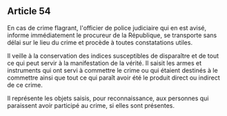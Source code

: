 Article 54
----
En cas de crime flagrant, l'officier de police judiciaire qui en est avisé,
informe immédiatement le procureur de la République, se transporte sans délai
sur le lieu du crime et procède à toutes constatations utiles.

Il veille à la conservation des indices susceptibles de disparaître et de tout
ce qui peut servir à la manifestation de la vérité. Il saisit les armes et
instruments qui ont servi à commettre le crime ou qui étaient destinés à le
commettre ainsi que tout ce qui paraît avoir été le produit direct ou indirect
de ce crime.

Il représente les objets saisis, pour reconnaissance, aux personnes qui
paraissent avoir participé au crime, si elles sont présentes.
